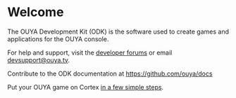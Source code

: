 # Welcome

The OUYA Development Kit (ODK) is the software used to create games and applications for the OUYA console.

For help and support, visit the [developer forums](http://forums.ouya.tv) or email devsupport@ouya.tv.

Contribute to the ODK documentation at https://github.com/ouya/docs

Put your OUYA game on Cortex [in a few simple steps](https://devs.ouya.tv/developers/docs/forge_tv.md).